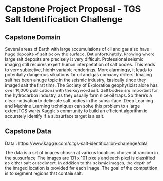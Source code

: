 # Capstone Project Proposal - TGS Salt Identification Challenge 

## Capstone Domain 

Several areas of Earth with large accumulations of oil and gas also have huge deposits of salt below the surface.
But unfortunately, knowing where large salt deposits are precisely is very difficult. Professional seismic imaging still requires expert human interpretation of salt bodies. This leads to very subjective, highly variable renderings. More alarmingly, it leads to potentially dangerous situations for oil and gas company drillers.
Imaging salt has been a huge topic in the seismic industry, basically since they imaged salt the first time. The Society of Exploration geophysicist alone has over 10,000 publications with the keyword salt. Salt bodies are important for the hydrocarbon industry, as they usually form nice oil traps. So there's a clear motivation to delineate salt bodies in the subsurface.
Deep Learning and Machine Learning techniques can solve this problem to a large extent.TGS wants Kaggle's community to build an efficient algorithm to accurately identify if a subsurface target is a salt.

## Capstone Data 

Data : https://www.kaggle.com/c/tgs-salt-identification-challenge/data

The data is a set of images chosen at various locations chosen at random in the subsurface. The images are 101 x 101 pixels and each pixel is classified as either salt or sediment. In addition to the seismic images, the depth of the imaged location is provided for each image. The goal of the competition is to segment regions that contain salt.
